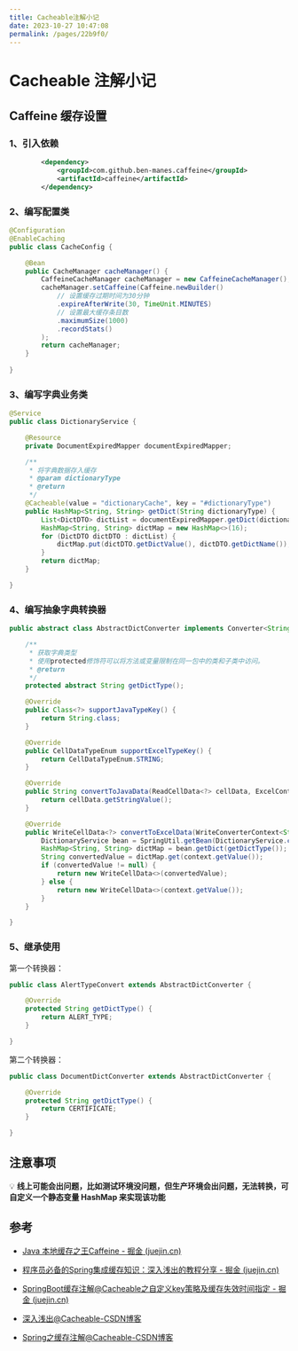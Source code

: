 ```yaml
---
title: Cacheable注解小记
date: 2023-10-27 10:47:08
permalink: /pages/22b9f0/
---
```

# Cacheable 注解小记



## Caffeine 缓存设置

### 1、引入依赖

```xml
        <dependency>
            <groupId>com.github.ben-manes.caffeine</groupId>
            <artifactId>caffeine</artifactId>
        </dependency>
```

### 2、编写配置类

```java
@Configuration
@EnableCaching
public class CacheConfig {

	@Bean
	public CacheManager cacheManager() {
		CaffeineCacheManager cacheManager = new CaffeineCacheManager();
		cacheManager.setCaffeine(Caffeine.newBuilder()
			// 设置缓存过期时间为30分钟
			.expireAfterWrite(30, TimeUnit.MINUTES)
			// 设置最大缓存条目数
			.maximumSize(1000)
			.recordStats()
		);
		return cacheManager;
	}
  
}
```

### 3、编写字典业务类

```java
@Service
public class DictionaryService {

    @Resource
    private DocumentExpiredMapper documentExpiredMapper;

	/**
	 * 将字典数据存入缓存
	 * @param dictionaryType
	 * @return
	 */
	@Cacheable(value = "dictionaryCache", key = "#dictionaryType")
	public HashMap<String, String> getDict(String dictionaryType) {
		List<DictDTO> dictList = documentExpiredMapper.getDict(dictionaryType);
		HashMap<String, String> dictMap = new HashMap<>(16);
		for (DictDTO dictDTO : dictList) {
			dictMap.put(dictDTO.getDictValue(), dictDTO.getDictName());
		}
		return dictMap;
	}

}
```

### 4、编写抽象字典转换器

```java
public abstract class AbstractDictConverter implements Converter<String> {

	/**
	 * 获取字典类型
	 * 使用protected修饰符可以将方法或变量限制在同一包中的类和子类中访问。
	 * @return
	 */
	protected abstract String getDictType();

	@Override
	public Class<?> supportJavaTypeKey() {
		return String.class;
	}

	@Override
	public CellDataTypeEnum supportExcelTypeKey() {
		return CellDataTypeEnum.STRING;
	}

	@Override
	public String convertToJavaData(ReadCellData<?> cellData, ExcelContentProperty contentProperty, GlobalConfiguration globalConfiguration) throws Exception {
		return cellData.getStringValue();
	}

	@Override
	public WriteCellData<?> convertToExcelData(WriteConverterContext<String> context) {
		DictionaryService bean = SpringUtil.getBean(DictionaryService.class);
		HashMap<String, String> dictMap = bean.getDict(getDictType());
		String convertedValue = dictMap.get(context.getValue());
		if (convertedValue != null) {
			return new WriteCellData<>(convertedValue);
		} else {
			return new WriteCellData<>(context.getValue());
		}
	}

}
```

### 5、继承使用

第一个转换器：

```java
public class AlertTypeConvert extends AbstractDictConverter {

	@Override
	protected String getDictType() {
		return ALERT_TYPE;
	}

}
```

第二个转换器：

```java
public class DocumentDictConverter extends AbstractDictConverter {

	@Override
	protected String getDictType() {
		return CERTIFICATE;
	}

}
```

## 注意事项

:bulb: **线上可能会出问题，比如测试环境没问题，但生产环境会出问题，无法转换，可自定义一个静态变量 HashMap 来实现该功能**



## 参考

- [Java 本地缓存之王Caffeine - 掘金 (juejin.cn)](https://juejin.cn/post/7265516154848280610?searchId=2023103109573281B18BB535CD726D4E5D#heading-18)
- [程序员必备的Spring集成缓存知识：深入浅出的教程分享 - 掘金 (juejin.cn)](https://juejin.cn/post/7289397324429770809?searchId=2023103109573281B18BB535CD726D4E5D#heading-11)

- [SpringBoot缓存注解@Cacheable之自定义key策略及缓存失效时间指定 - 掘金 (juejin.cn)](https://juejin.cn/post/6980291190268624927#heading-9)
- [深入浅出@Cacheable-CSDN博客](https://blog.csdn.net/qq_38366063/article/details/132233715)
- [Spring之缓存注解@Cacheable-CSDN博客](https://blog.csdn.net/pengzhisen123/article/details/94409825)


